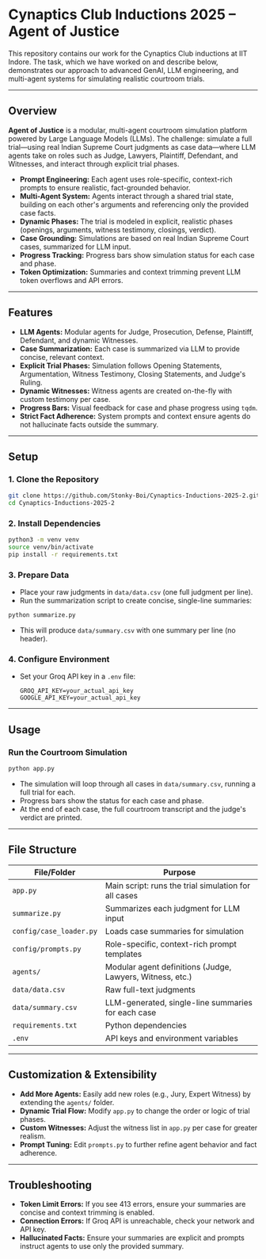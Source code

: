 # Cynaptics Club Inductions 2025 – Agent of Justice

This repository contains our work for the Cynaptics Club inductions at IIT Indore. The task, which we have worked on and describe below, demonstrates our approach to advanced GenAI, LLM engineering, and multi-agent systems for simulating realistic courtroom trials.

---

## Overview

**Agent of Justice** is a modular, multi-agent courtroom simulation platform powered by Large Language Models (LLMs). The challenge: simulate a full trial—using real Indian Supreme Court judgments as case data—where LLM agents take on roles such as Judge, Lawyers, Plaintiff, Defendant, and Witnesses, and interact through explicit trial phases.

- **Prompt Engineering:** Each agent uses role-specific, context-rich prompts to ensure realistic, fact-grounded behavior.
- **Multi-Agent System:** Agents interact through a shared trial state, building on each other's arguments and referencing only the provided case facts.
- **Dynamic Phases:** The trial is modeled in explicit, realistic phases (openings, arguments, witness testimony, closings, verdict).
- **Case Grounding:** Simulations are based on real Indian Supreme Court cases, summarized for LLM input.
- **Progress Tracking:** Progress bars show simulation status for each case and phase.
- **Token Optimization:** Summaries and context trimming prevent LLM token overflows and API errors.

---

## Features

- **LLM Agents:** Modular agents for Judge, Prosecution, Defense, Plaintiff, Defendant, and dynamic Witnesses.
- **Case Summarization:** Each case is summarized via LLM to provide concise, relevant context.
- **Explicit Trial Phases:** Simulation follows Opening Statements, Argumentation, Witness Testimony, Closing Statements, and Judge's Ruling.
- **Dynamic Witnesses:** Witness agents are created on-the-fly with custom testimony per case.
- **Progress Bars:** Visual feedback for case and phase progress using `tqdm`.
- **Strict Fact Adherence:** System prompts and context ensure agents do not hallucinate facts outside the summary.

---

## Setup

### 1. Clone the Repository

```bash
git clone https://github.com/Stonky-Boi/Cynaptics-Inductions-2025-2.git
cd Cynaptics-Inductions-2025-2
```

### 2. Install Dependencies

```bash
python3 -m venv venv
source venv/bin/activate
pip install -r requirements.txt
```

### 3. Prepare Data

- Place your raw judgments in `data/data.csv` (one full judgment per line).
- Run the summarization script to create concise, single-line summaries:

```bash
python summarize.py
```
- This will produce `data/summary.csv` with one summary per line (no header).

### 4. Configure Environment

- Set your Groq API key in a `.env` file:
  ```
  GROQ_API_KEY=your_actual_api_key
  GOOGLE_API_KEY=your_actual_api_key
  ```

---

## Usage

### Run the Courtroom Simulation

```bash
python app.py
```

- The simulation will loop through all cases in `data/summary.csv`, running a full trial for each.
- Progress bars show the status for each case and phase.
- At the end of each case, the full courtroom transcript and the judge's verdict are printed.

---

## File Structure

| File/Folder              | Purpose                                                      |
|--------------------------|--------------------------------------------------------------|
| `app.py`                 | Main script: runs the trial simulation for all cases         |
| `summarize.py`           | Summarizes each judgment for LLM input                       |
| `config/case_loader.py`  | Loads case summaries for simulation                          |
| `config/prompts.py`      | Role-specific, context-rich prompt templates                 |
| `agents/`                | Modular agent definitions (Judge, Lawyers, Witness, etc.)    |
| `data/data.csv`          | Raw full-text judgments                                      |
| `data/summary.csv`       | LLM-generated, single-line summaries for each case           |
| `requirements.txt`       | Python dependencies                                          |
| `.env`                   | API keys and environment variables                           |

---

## Customization & Extensibility

- **Add More Agents:** Easily add new roles (e.g., Jury, Expert Witness) by extending the `agents/` folder.
- **Dynamic Trial Flow:** Modify `app.py` to change the order or logic of trial phases.
- **Custom Witnesses:** Adjust the witness list in `app.py` per case for greater realism.
- **Prompt Tuning:** Edit `prompts.py` to further refine agent behavior and fact adherence.

---

## Troubleshooting

- **Token Limit Errors:** If you see 413 errors, ensure your summaries are concise and context trimming is enabled.
- **Connection Errors:** If Groq API is unreachable, check your network and API key.
- **Hallucinated Facts:** Ensure your summaries are explicit and prompts instruct agents to use only the provided summary.
